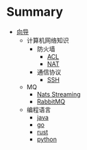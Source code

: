 # Summary

* [向导](README.md)
    * 计算机网络知识
        * 防火墙
            * [ACL](network/protocol/ssh.md)
            * [NAT](network/protocol/ssh.md)
        * 通信协议
            * [SSH](network/protocol/ssh.md)
    * MQ
        * [Nats Streaming](mq/nats-streaming.md)
        * [RabbitMQ](mq/rabbitmq.md)
    * 编程语言
        * [java](pl/java.md)
        * [go](pl/go.md)
        * [rust](pl/rust.md)
        * [python](pl/python.md)